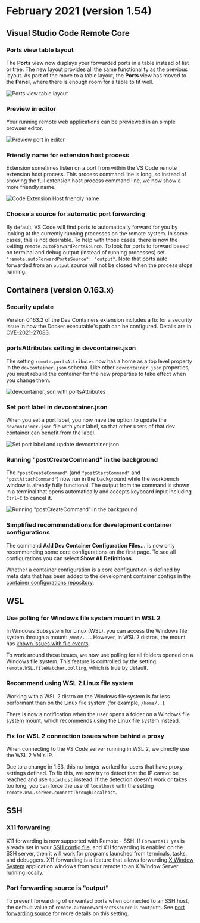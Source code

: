 # February 2021 (version 1.54)

## Visual Studio Code Remote Core

### Ports view table layout

The **Ports** view now displays your forwarded ports in a table instead of list or tree. The new layout provides all the same functionality as the previous layout. As part of the move to a table layout, the **Ports** view has moved to the **Panel**, where there is enough room for a table to fit well.

![Ports view table layout](images/1_54/ports-view-table.gif)

### Preview in editor

Your running remote web applications can be previewed in an simple browser editor.

![Preview port in editor](images/1_54/preview-port-in-editor.gif)

### Friendly name for extension host process

Extension sometimes listen on a port from within the VS Code remote extension host process. This process command line is long, so instead of showing the full extension host process command line, we now show a more friendly name.

![Code Extension Host friendly name](images/1_54/ports-extension-host-process.png)

### Choose a source for automatic port forwarding

By default, VS Code will find ports to automatically forward for you by looking at the currently running processes on the remote system. In some cases, this is not desirable. To help with those cases, there is now the setting `remote.autoForwardPortsSource`. To look for ports to forward based on terminal and debug output (instead of running processes) set `"remote.autoForwardPortsSource": "output"`. Note that ports auto forwarded from an `output` source will not be closed when the process stops running.

## Containers (version 0.163.x)

### Security update

Version 0.163.2 of the Dev Containers extension includes a fix for a security issue in how the Docker executable's path can be configured. Details are in [CVE-2021-27083](https://msrc.microsoft.com/update-guide/vulnerability/CVE-2021-27083).

### portsAttributes setting in devcontainer.json

The setting `remote.portsAttributes` now has a home as a top level property in the `devcontainer.json` schema. Like other `devcontainer.json` properties, you must rebuild the container for the new properties to take effect when you change them.

![devcontainer.json with portsAttributes](images/1_54/ports-attributes-devcontainer-json.png)

### Set port label in devcontainer.json

When you set a port label, you now have the option to update the `devcontainer.json` file with your label, so that other users of that dev container can benefit from the label.

![Set port label and update devcontainer.json](images/1_54/set-port-label-devcontainer.gif)

### Running "postCreateCommand" in the background

The `"postCreateCommand"` (and `"postStartCommand"` and `"postAttachCommand"`) now run in the background while the workbench window is already fully functional. The output from the command is shown in a terminal that opens automatically and accepts keyboard input including `Ctrl+C` to cancel it.

![Running `"postCreateCommand"` in the background](images/1_54/postcreate-in-background.gif)

### Simplified recommendations for development container configurations

The command **Add Dev Container Configuration Files...** is now only recommending some core configurations on the first page. To see all configurations you can select **Show All Definitions**.

Whether a container configuration is a core configuration is defined by meta data that has been added to the development container configs in the [container configurations repository](https://github.com/microsoft/vscode-dev-containers).

## WSL

### Use polling for Windows file system mount in WSL 2

In Windows Subsystem for Linux (WSL), you can access the Windows file system through a mount: `/mnt/...`. However, in WSL 2 distros, the mount has [known issues with file events](https://github.com/microsoft/WSL/issues/).

To work around these issues, we now use polling for all folders opened on a Windows file system. This feature is controlled by the setting `remote.WSL.fileWatcher.polling`, which is true by default.

### Recommend using WSL 2 Linux file system

Working with a WSL 2 distro on the Windows file system is far less performant than on the Linux file system (for example, `/home/..`).

There is now a notification when the user opens a folder on a Windows file system mount, which recommends using the Linux file system instead.

### Fix for WSL 2 connection issues when behind a proxy

When connecting to the VS Code server running in WSL 2, we directly use the WSL 2 VM's IP.

Due to a change in 1.53, this no longer worked for users that have proxy settings defined. To fix this, we now try to detect that the IP cannot be reached and use `localhost` instead. If the detection doesn't work or takes too long, you can force the use of `localhost` with the setting `remote.WSL.server.connectThroughLocalhost`.

## SSH

### X11 forwarding

X11 forwarding is now supported with Remote - SSH. If `ForwardX11 yes` is already set in your [SSH config file](https://man7.org/linux/man-pages/man5/ssh_config.5.html), and X11 forwarding is enabled on the SSH server, then it will work for programs launched from terminals, tasks, and debuggers. X11 forwarding is a feature that allows forwarding [X Window System](http://www.opengroup.org/tech/desktop/x-window-system/) application windows from your remote to an X Window Server running locally.

### Port forwarding source is "output"

To prevent forwarding of unwanted ports when connected to an SSH host, the default value of `remote.autoForwardPortsSource` is `"output"`. See [port forwarding source](#choose-a-source-for-automatic-port-forwarding) for more details on this setting.
